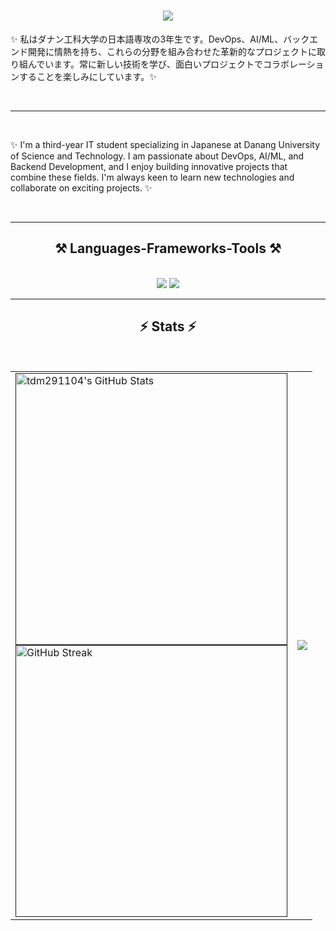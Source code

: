 <!--
**tdm291104/tdm291104** is a ✨ _special_ ✨ repository because its `README.md` (this file) appears on your GitHub profile.

Here are some ideas to get you started:

- 🔭 I’m currently working on ...
- 🌱 I’m currently learning ...
- 👯 I’m looking to collaborate on ...
- 🤔 I’m looking for help with ...
- 💬 Ask me about ...
- 📫 How to reach me: ...
- 😄 Pronouns: ...
- ⚡ Fun fact: ...
-->

<h1 align="center">
    <img src="https://readme-typing-svg.herokuapp.com/?font=Righteous&size=35&center=true&vCenter=true&width=500&height=70&duration=4000&lines=こんにちは、マインです！👋;Hello,+I'm+Manh!+👋;" />
</h1>


✨ 私はダナン工科大学の日本語専攻の3年生です。DevOps、AI/ML、バックエンド開発に情熱を持ち、これらの分野を組み合わせた革新的なプロジェクトに取り組んでいます。常に新しい技術を学び、面白いプロジェクトでコラボレーションすることを楽しみにしています。✨

<br/>
<hr/>
<br/>

✨ I'm a third-year IT student specializing in Japanese at Danang University of Science and Technology. I am passionate about DevOps, AI/ML, and Backend Development, and I enjoy building innovative projects that combine these fields. I'm always keen to learn new technologies and collaborate on exciting projects. ✨

<br/>
<hr/>

<h2 align="center">⚒️ Languages-Frameworks-Tools ⚒️</h2>
<br/>
<div align="center">
    <img src="https://skillicons.dev/icons?i=html,css,bootstrap,tailwind,git,docker,vscode,github" />
    <img src="https://skillicons.dev/icons?i=python,javascript,typescript,nodejs,nestjs,express,react,nextjs,mysql,postgresql,mongodb,flask,aws" /><br>
</div>

<hr/>

<h2 align="center">⚡ Stats ⚡</h2>
<br>
<div align="center">
    <table>
      <tr>
        <!-- Cột bên trái chứa 2 thẻ ảnh -->
        <td>
          <!-- GitHub Stats -->
          <a href="">
            <img style="width: 435px;" alt="tdm291104's GitHub Stats" src="https://github-readme-stats.vercel.app/api?username=tdm291104&show_icons=true&theme=radical" />
          </a>
          <br>
          <!-- GitHub Streak -->
          <a href="">
            <img style="width: 435px;" src="https://streak-stats.demolab.com?user=tdm291104&theme=radical" alt="GitHub Streak" />
          </a>
        </td>
        <!-- Cột bên phải chứa thẻ ảnh Top Langs -->
        <td>
          <!-- Top Languages -->
          <a href="">
            <img src="https://github-readme-stats.vercel.app/api/top-langs/?username=tdm291104&layout=pie&theme=radical"/>
          </a>
        </td>
      </tr>    
    </table>
</div>


